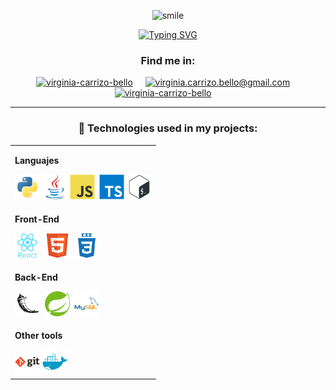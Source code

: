 <div id="header" align="center">
  <p align="center">
   <img src="https://media.giphy.com/media/v1.Y2lkPTc5MGI3NjExb252ZTNnc2Z2Z3k1NzIzcW1zdDViOWViYnUwZWRwczhjMmVibmxyayZlcD12MV9pbnRlcm5hbF9naWZfYnlfaWQmY3Q9cw/dJCdsUHUi13GnAU0wC/giphy.gif" alt="smile" width="100"/>
  </p>
  
  [![Typing SVG](https://readme-typing-svg.demolab.com?font=Fira+Code&pause=1000&color=7131F7&center=true&width=550&height=110&lines=Hello+%F0%9F%91%8B%2C+I+am+Virginia+from+Argentina;I'm+a+student+of+the+Technical+in+AI;and+developer+Python+-+React.;WELCOME+TO+MY+GITHUB!+)](https://git.io/typing-svg)
</div>

<h3 align="center">Find me in:</h3>
<p align="left">
  <p align="center">
  <a target="_blank" href="https://www.linkedin.com/in/virginia-carrizo-bello/"><img src="https://img.shields.io/badge/linkedin-%230077B5.svg?&style=for-the-badge&logo=linkedin&logoColor=white" alt="virginia-carrizo-bello" /></a>&nbsp;&nbsp;&nbsp;&nbsp;
  <a href="mailto:virginia.carrizo.bello@gmail.com"><img src="https://img.shields.io/badge/gmail-%23D14836.svg?&style=for-the-badge&logo=gmail&logoColor=white" alt="virginia.carrizo.bello@gmail.com" /></a>&nbsp;&nbsp;&nbsp;&nbsp;
    <a href="https://github.com/virginia-carrizo-bello"><img src="https://img.shields.io/badge/GitHub-%23181717?style=for-the-badge&logo=GitHub&logoColor=white" alt="virginia-carrizo-bello" /></a>&nbsp;&nbsp;&nbsp;&nbsp;
   <!--  <a target="_blank" href="https://lorenacohenebaez-portfolio.netlify.app/" align="left"><img src="https://img.shields.io/badge/-MI PORTFOLIO-orange?style=for-the-badge" alt="Portfolio Lorena Cohene Báez"/></a> -->
</p>
</p>

  --- 

<div align="center">
  <h3>🔨 Technologies used in my projects:</h3>
<table>
    <tr>
        <td> <p><strong>Languajes</strong></p>
            <img src="https://github.com/devicons/devicon/blob/master/icons/python/python-original.svg" title="python" alt="python" width="40" height="40"/>
            <img src="https://github.com/devicons/devicon/blob/master/icons/java/java-original.svg" title="Java" alt="Java" width="40" height="40"/>
            <img src="https://github.com/devicons/devicon/blob/master/icons/javascript/javascript-original.svg" title="JavaScript" alt="JavaScript" width="40" height="40"/>&nbsp;
            <img src="https://github.com/devicons/devicon/blob/master/icons/typescript/typescript-original.svg" title="typescript" alt="Typescript" width="40" height="40"/>
            <img src="https://github.com/devicons/devicon/blob/master/icons/bash/bash-original.svg" title="bash" alt="bash" width="40" height="40"/>
        </td>
    </tr>
    <tr>
        <td>
          <p><strong>Front-End</strong></p>
          <img src="https://github.com/devicons/devicon/blob/master/icons/react/react-original-wordmark.svg" title="React" alt="React" width="40" height="40"/>&nbsp;
          <img src="https://github.com/devicons/devicon/blob/master/icons/html5/html5-original.svg" title="HTML5" alt="HTML" width="40" height="40"/>&nbsp;
          <img src="https://github.com/devicons/devicon/blob/master/icons/css3/css3-plain-wordmark.svg"  title="CSS3" alt="CSS" width="40" height="40"/>&nbsp;
        </td>
    </tr>
    <tr>
        <td>
          <p><strong>Back-End</strong></p>
          <img src="https://github.com/devicons/devicon/blob/master/icons/flask/flask-original.svg" title="Flask"  alt="Flask" width="40" height="40"/>&nbsp;
          <img src="https://github.com/devicons/devicon/blob/master/icons/spring/spring-original.svg" title="Springboot"  alt="Springboot" width="40" height="40"/>&nbsp;
          <img src="https://github.com/devicons/devicon/blob/master/icons/mysql/mysql-original-wordmark.svg" title="MySQL"  alt="MySQL" width="40" height="40"/>&nbsp;
        </td>
    </tr>
    <tr>
        <td> 
          <p><strong>Other tools</strong></p>
          <img src="https://github.com/devicons/devicon/blob/master/icons/git/git-original-wordmark.svg" title="Git" alt="Git" width="40" height="40"/>       
          <img src="https://github.com/devicons/devicon/blob/master/icons/docker/docker-plain.svg" title="docker" alt="Docker" width="40" height="40"/>
        </td>
    </tr>
</table>
</div>

